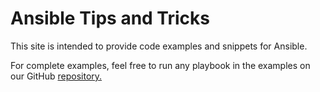 # Ansible Tips and Tricks

This site is intended to provide code examples and snippets for Ansible.  

For complete examples, feel free to run any playbook in the examples on our GitHub [repository.](https://github.com/cyverse/ansible-tips-and-tricks/tree/master/examples)